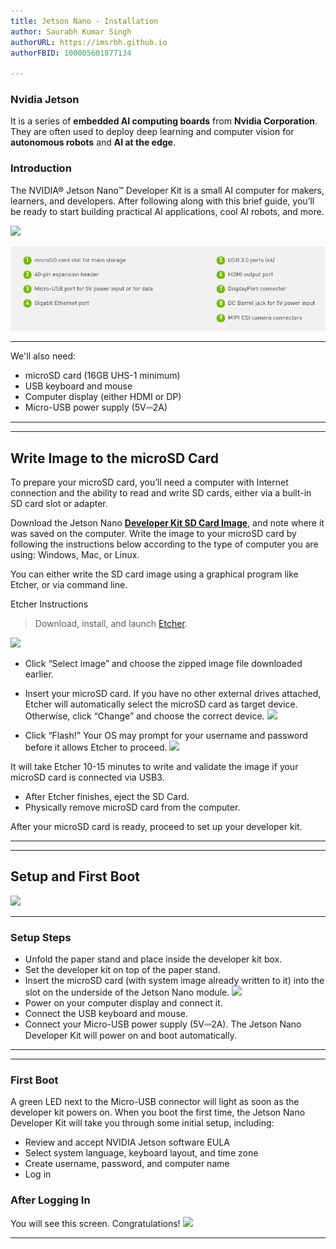 ```yaml
---
title: Jetson Nano - Installation
author: Saurabh Kumar Singh
authorURL: https://imsrbh.github.io
authorFBID: 100005601877134

---
```


### Nvidia Jetson

It is a series of **embedded AI computing boards** from **Nvidia Corporation**. They are often used to deploy deep learning and computer vision for **autonomous robots** and **AI at the edge**.

<!--truncate-->

### Introduction
The NVIDIA® Jetson Nano™ Developer Kit is a small AI computer for makers, learners, and developers. After following along with this brief guide, you’ll be ready to start building practical AI applications, cool AI robots, and more.

![](https://developer.nvidia.com/sites/default/files/akamai/embedded/images/jetsonNano/gettingStarted/jetson-nano-dev-kit-top-r6-HR-B01.png)

![](https://github.com/imSrbh/Jetson-Devices/blob/master/website/static/img/nano_detail.png?raw=true)
___

We'll also need:
- microSD card (16GB UHS-1 minimum)
- USB keyboard and mouse
- Computer display (either HDMI or DP)
- Micro-USB power supply (5V⎓2A)
___
___
## Write Image to the microSD Card
To prepare your microSD card, you’ll need a computer with Internet connection and the ability to read and write SD cards, either via a built-in SD card slot or adapter.

Download the Jetson Nano [__Developer Kit SD Card Image__](https://developer.nvidia.com/jetson-nano-sd-card-image), and note where it was saved on the computer.
Write the image to your microSD card by following the instructions below according to the type of computer you are using: Windows, Mac, or Linux.

You can either write the SD card image using a graphical program like Etcher, or via command line.

Etcher Instructions

>Download, install, and launch [Etcher](https://www.balena.io/etcher).

![](https://developer.nvidia.com/sites/default/files/akamai/embedded/images/jetsonNano/gettingStarted/Jetson_Nano-Getting_Started-Linux-Etcher.png)

- Click “Select image” and choose the zipped image file downloaded earlier.
- Insert your microSD card. If you have no other external drives attached, Etcher will automatically select the microSD card as target device. Otherwise, click “Change” and choose the correct device.
![](https://developer.nvidia.com/sites/default/files/akamai/embedded/images/jetsonNano/gettingStarted/Jetson_Nano-Getting_Started-Linux-Etcher_Select_Drive.png)

- Click “Flash!” Your OS may prompt for your username and password before it allows Etcher to proceed.
![](https://developer.nvidia.com/sites/default/files/akamai/embedded/images/jetsonNano/gettingStarted/Jetson_Nano-Getting_Started-Linux-Etcher_Password.png)

It will take Etcher 10-15 minutes to write and validate the image if your microSD card is connected via USB3.

- After Etcher finishes, eject the SD Card.
- Physically remove microSD card from the computer.

After your microSD card is ready, proceed to set up your developer kit.

___
___

## Setup and First Boot

![](https://developer.nvidia.com/sites/default/files/akamai/embedded/images/jetsonNano/gettingStarted/Jetbot_animation_500x282_2.gif)
___
### Setup Steps
- Unfold the paper stand and place inside the developer kit box.
- Set the developer kit on top of the paper stand.
- Insert the microSD card (with system image already written to it) into the slot on the underside of the Jetson Nano module.
![](https://developer.nvidia.com/sites/default/files/akamai/embedded/images/jetsonNano/gettingStarted/Jetson_Nano-Getting_Started-Setup-Insert_microSD-B01.png)
- Power on your computer display and connect it.
- Connect the USB keyboard and mouse.
- Connect your Micro-USB power supply (5V⎓2A). The Jetson Nano Developer Kit will power on and boot automatically.

___
___
### First Boot
A green LED next to the Micro-USB connector will light as soon as the developer kit powers on. When you boot the first time, the Jetson Nano Developer Kit will take you through some initial setup, including:

- Review and accept NVIDIA Jetson software EULA
- Select system language, keyboard layout, and time zone
- Create username, password, and computer name
- Log in

### After Logging In
You will see this screen.
Congratulations!
![](https://developer.nvidia.com/sites/default/files/akamai/embedded/images/jetsonNano/gettingStarted/Jetson_Nano-Getting_Started-Setup_Welcome_Screen.png)
___

